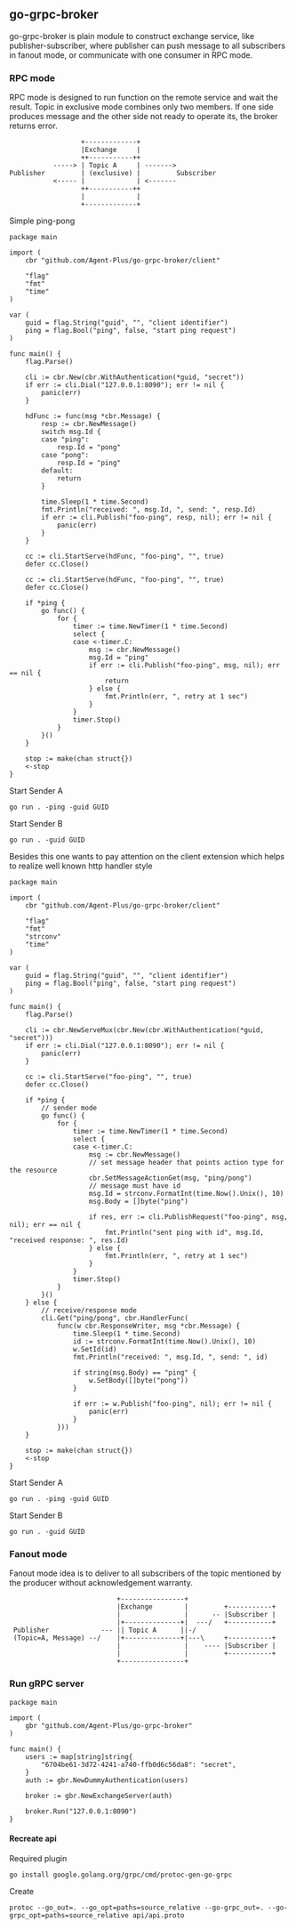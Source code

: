 ## go-grpc-broker 

go-grpc-broker is plain module to construct exchange service, like publisher-subscriber, where publisher can push message to all subscribers in fanout mode, or communicate with one consumer in RPC mode.

### RPC mode
RPC mode is designed to run function on the remote service and wait the result. Topic in exclusive mode combines only two members. If one side produces message and the other side not ready to operate its, the broker returns error.

```
                  +-------------+
                  |Exchange     |
                  ++-----------++
           -----> | Topic A     | ------->
Publisher         | (exclusive) |         Subscriber
           <----- |             | <-------
                  ++-----------++
                  |             |
                  +-------------+
```

Simple ping-pong

```
package main

import (
    cbr "github.com/Agent-Plus/go-grpc-broker/client"

    "flag"
    "fmt"
    "time"
)

var (
    guid = flag.String("guid", "", "client identifier")
    ping = flag.Bool("ping", false, "start ping request")
)

func main() {
    flag.Parse()

    cli := cbr.New(cbr.WithAuthentication(*guid, "secret"))
    if err := cli.Dial("127.0.0.1:8090"); err != nil {
        panic(err)
    }

    hdFunc := func(msg *cbr.Message) {
        resp := cbr.NewMessage()
        switch msg.Id {
        case "ping":
            resp.Id = "pong"
        case "pong":
            resp.Id = "ping"
        default:
            return
        }

        time.Sleep(1 * time.Second)
        fmt.Println("received: ", msg.Id, ", send: ", resp.Id)
        if err := cli.Publish("foo-ping", resp, nil); err != nil {
            panic(err)
        }
    }

    cc := cli.StartServe(hdFunc, "foo-ping", "", true)
    defer cc.Close()

    cc := cli.StartServe(hdFunc, "foo-ping", "", true)
    defer cc.Close()

    if *ping {
        go func() {
            for {
                timer := time.NewTimer(1 * time.Second)
                select {
                case <-timer.C:
                    msg := cbr.NewMessage()
                    msg.Id = "ping"
                    if err := cli.Publish("foo-ping", msg, nil); err == nil {
                        return
                    } else {
                        fmt.Println(err, ", retry at 1 sec")
                    }
                }
                timer.Stop()
            }
        }()
    }

    stop := make(chan struct{})
    <-stop
}
```

Start Sender A

```
go run . -ping -guid GUID
```

Start Sender B

```
go run . -guid GUID
```

Besides this one wants to pay attention on the client extension which helps to realize well known http handler style

```
package main

import (
    cbr "github.com/Agent-Plus/go-grpc-broker/client"

    "flag"
    "fmt"
    "strconv"
    "time"
)

var (
    guid = flag.String("guid", "", "client identifier")
    ping = flag.Bool("ping", false, "start ping request")
)

func main() {
    flag.Parse()

    cli := cbr.NewServeMux(cbr.New(cbr.WithAuthentication(*guid, "secret")))
    if err := cli.Dial("127.0.0.1:8090"); err != nil {
        panic(err)
    }

    cc := cli.StartServe("foo-ping", "", true)
    defer cc.Close()

    if *ping {
        // sender mode
        go func() {
            for {
                timer := time.NewTimer(1 * time.Second)
                select {
                case <-timer.C:
                    msg := cbr.NewMessage()
                    // set message header that points action type for the resource
                    cbr.SetMessageActionGet(msg, "ping/pong")
                    // message must have id
                    msg.Id = strconv.FormatInt(time.Now().Unix(), 10)
                    msg.Body = []byte("ping")

                    if res, err := cli.PublishRequest("foo-ping", msg, nil); err == nil {
                        fmt.Println("sent ping with id", msg.Id, "received response: ", res.Id)
                    } else {
                        fmt.Println(err, ", retry at 1 sec")
                    }
                }
                timer.Stop()
            }
        }()
    } else {
        // receive/response mode
        cli.Get("ping/pong", cbr.HandlerFunc(
            func(w cbr.ResponseWriter, msg *cbr.Message) {
                time.Sleep(1 * time.Second)
                id := strconv.FormatInt(time.Now().Unix(), 10)
                w.SetId(id)
                fmt.Println("received: ", msg.Id, ", send: ", id)

                if string(msg.Body) == "ping" {
                    w.SetBody([]byte("pong"))
                }

                if err := w.Publish("foo-ping", nil); err != nil {
                    panic(err)
                }
            }))
    }

    stop := make(chan struct{})
    <-stop
}
```

Start Sender A

```
go run . -ping -guid GUID
```

Start Sender B

```
go run . -guid GUID
```

### Fanout mode
Fanout mode idea is to deliver to all subscribers of the topic mentioned by the producer without acknowledgement warranty.

```
                           +----------------+ 
                           |Exchange        |         +-----------+ 
                           |                |      -- |Subscriber | 
                           |+--------------+|  ---/   +-----------+ 
 Publisher             --- || Topic A      ||-/
 (Topic=A, Message) --/    |+--------------+|---\     +-----------+ 
                           |                |    ---- |Subscriber | 
                           |                |         +-----------+ 
                           +----------------+ 
```

### Run gRPC server

```
package main

import (
	gbr "github.com/Agent-Plus/go-grpc-broker"
)

func main() {
    users := map[string]string{
	    "6704be61-3d72-4241-a740-ffb0d6c56da8": "secret",
    }
	auth := gbr.NewDummyAuthentication(users)

	broker := gbr.NewExchangeServer(auth)

	broker.Run("127.0.0.1:8090")
}
```

#### Recreate api

Required plugin

```
go install google.golang.org/grpc/cmd/protoc-gen-go-grpc
```

Create

```
protoc --go_out=. --go_opt=paths=source_relative --go-grpc_out=. --go-grpc_opt=paths=source_relative api/api.proto
```
